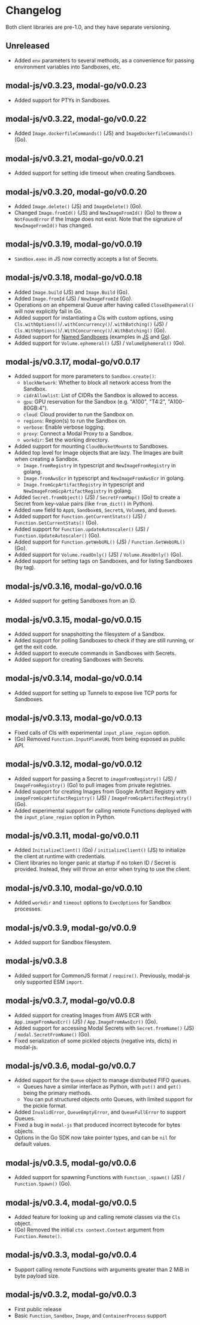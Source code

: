 # Changelog

Both client libraries are pre-1.0, and they have separate versioning.

## Unreleased

- Added `env` parameters to several methods, as a convenience for passing environment variables into Sandboxes, etc.

## modal-js/v0.3.23, modal-go/v0.0.23

- Added support for PTYs in Sandboxes.

## modal-js/v0.3.22, modal-go/v0.0.22

- Added `Image.dockerfileCommands()` (JS) and `ImageDockerfileCommands()` (Go).

## modal-js/v0.3.21, modal-go/v0.0.21

- Added support for setting idle timeout when creating Sandboxes.

## modal-js/v0.3.20, modal-go/v0.0.20

- Added `Image.delete()` (JS) and `ImageDelete()` (Go).
- Changed `Image.fromId()` (JS) and `NewImageFromId()` (Go) to throw a `NotFoundError` if the Image does not exist. Note that the signature of `NewImageFromId()` has changed.

## modal-js/v0.3.19, modal-go/v0.0.19

- `Sandbox.exec` in JS now correctly accepts a list of Secrets.

## modal-js/v0.3.18, modal-go/v0.0.18

- Added `Image.build` (JS) and `Image.Build` (Go).
- Added `Image.fromId` (JS) / `NewImageFromId` (Go).
- Operations on an ehpemeral Queue after having called `CloseEhpemeral()` will now explicitly fail in Go.
- Added support for instantiating a Cls with custom options, using `Cls.withOptions()`/`.withConcurrency()`/`.withBatching()` (JS) / `Cls.WithOptions()`/`.WithConcurrency()`/`.WithBatching()` (Go).
- Added support for [Named Sandboxes](https://modal.com/docs/guide/sandbox#named-sandboxes) (examples in [JS](./modal-js/examples/sandbox-named.ts) and [Go](./modal-go/examples/sandbox-named/main.go)).
- Added support for `Volume.ephemeral()` (JS) / `VolumeEphemeral()` (Go).

## modal-js/v0.3.17, modal-go/v0.0.17

- Added support for more parameters to `Sandbox.create()`:
  - `blockNetwork`: Whether to block all network access from the Sandbox.
  - `cidrAllowlist`: List of CIDRs the Sandbox is allowed to access.
  - `gpu`: GPU reservation for the Sandbox (e.g. "A100", "T4:2", "A100-80GB:4").
  - `cloud`: Cloud provider to run the Sandbox on.
  - `regions`: Region(s) to run the Sandbox on.
  - `verbose`: Enable verbose logging.
  - `proxy`: Connect a Modal Proxy to a Sandbox.
  - `workdir`: Set the working directory.
- Added support for mounting `CloudBucketMount`s to Sandboxes.
- Added top level for Image objects that are lazy. The Images are built when creating a Sandbox.
  - `Image.fromRegistry` in typescript and `NewImageFromRegistry` in golang.
  - `Image.fromAwsEcr` in typescript and `NewImageFromAwsEcr` in golang.
  - `Image.fromGcpArtifactRegistry` in typescript and `NewImageFromGcpArtifactRegistry` in golang.
- Added `Secret.fromObject()` (JS) / `SecretFromMap()` (Go) to create a Secret from key-value pairs (like `from_dict()` in Python).
- Added `name` field to `App`s, `Sandbox`es, `Secret`s, `Volume`s, and `Queue`s.
- Added support for `Function.getCurrentStats()` (JS) / `Function.GetCurrentStats()` (Go).
- Added support for `Function.updateAutoscaler()` (JS) / `Function.UpdateAutoscaler()` (Go).
- Added support for `Function.getWebURL()` (JS) / `Function.GetWebURL()` (Go).
- Added support for `Volume.readOnly()` (JS) / `Volume.ReadOnly()` (Go).
- Added support for setting tags on Sandboxes, and for listing Sandboxes (by tag).

## modal-js/v0.3.16, modal-go/v0.0.16

- Added support for getting Sandboxes from an ID.

## modal-js/v0.3.15, modal-go/v0.0.15

- Added support for snapshotting the filesystem of a Sandbox.
- Added support for polling Sandboxes to check if they are still running, or get the exit code.
- Added support to execute commands in Sandboxes with Secrets.
- Added support for creating Sandboxes with Secrets.

## modal-js/v0.3.14, modal-go/v0.0.14

- Added support for setting up Tunnels to expose live TCP ports for Sandboxes.

## modal-js/v0.3.13, modal-go/v0.0.13

- Fixed calls of Cls with experimental `input_plane_region` option.
- (Go) Removed `Function.InputPlaneURL` from being exposed as public API.

## modal-js/v0.3.12, modal-go/v0.0.12

- Added support for passing a Secret to `imageFromRegistry()` (JS) / `ImageFromRegistry()` (Go) to pull images from private registries.
- Added support for creating Images from Google Artifact Registry with `imageFromGcpArtifactRegistry()` (JS) / `ImageFromGcpArtifactRegistry()` (Go).
- Added experimental support for calling remote Functions deployed with the `input_plane_region` option in Python.

## modal-js/v0.3.11, modal-go/v0.0.11

- Added `InitializeClient()` (Go) / `initializeClient()` (JS) to initialize the client at runtime with credentials.
- Client libraries no longer panic at startup if no token ID / Secret is provided. Instead, they will throw an error when trying to use the client.

## modal-js/v0.3.10, modal-go/v0.0.10

- Added `workdir` and `timeout` options to `ExecOptions` for Sandbox processes.

## modal-js/v0.3.9, modal-go/v0.0.9

- Added support for Sandbox filesystem.

## modal-js/v0.3.8

- Added support for CommonJS format / `require()`. Previously, modal-js only supported ESM `import`.

## modal-js/v0.3.7, modal-go/v0.0.8

- Added support for creating Images from AWS ECR with `App.imageFromAwsEcr()` (JS) / `App.ImageFromAwsEcr()` (Go).
- Added support for accessing Modal Secrets with `Secret.fromName()` (JS) / `modal.SecretFromName()` (Go).
- Fixed serialization of some pickled objects (negative ints, dicts) in modal-js.

## modal-js/v0.3.6, modal-go/v0.0.7

- Added support for the `Queue` object to manage distributed FIFO queues.
  - Queues have a similar interface as Python, with `put()` and `get()` being the primary methods.
  - You can put structured objects onto Queues, with limited support for the pickle format.
- Added `InvalidError`, `QueueEmptyError`, and `QueueFullError` to support Queues.
- Fixed a bug in `modal-js` that produced incorrect bytecode for bytes objects.
- Options in the Go SDK now take pointer types, and can be `nil` for default values.

## modal-js/v0.3.5, modal-go/v0.0.6

- Added support for spawning Functions with `Function_.spawn()` (JS) / `Function.Spawn()` (Go).

## modal-js/v0.3.4, modal-go/v0.0.5

- Added feature for looking up and calling remote classes via the `Cls` object.
- (Go) Removed the initial `ctx context.Context` argument from `Function.Remote()`.

## modal-js/v0.3.3, modal-go/v0.0.4

- Support calling remote Functions with arguments greater than 2 MiB in byte payload size.

## modal-js/v0.3.2, modal-go/v0.0.3

- First public release
- Basic `Function`, `Sandbox`, `Image`, and `ContainerProcess` support
